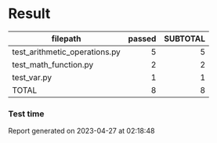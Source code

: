 # Result

|           filepath            | passed | SUBTOTAL |
| ----------------------------- | -----: | -------: |
| test_arithmetic_operations.py |      5 |        5 |
| test_math_function.py         |      2 |        2 |
| test_var.py                   |      1 |        1 |
| TOTAL                         |      8 |        8 |

### Test time

Report generated on 2023-04-27 at 02:18:48
